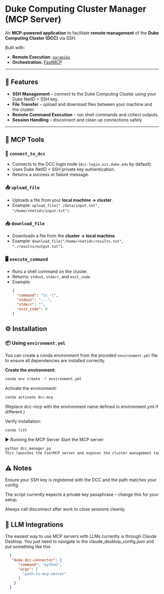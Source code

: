 # Duke Computing Cluster Manager (MCP Server)

An **MCP-powered application** to facilitate **remote management** of the **Duke Computing Cluster (DCC)** via SSH.  

Built with:
- **Remote Execution:** [`paramiko`](https://www.paramiko.org/)  
- **Orchestration:** [FastMCP](https://github.com/modelcontextprotocol/servers)  
---

## 🚀 Features
- **SSH Management** – connect to the Duke Computing Cluster using your Duke NetID + SSH key.  
- **File Transfer** – upload and download files between your machine and the cluster.  
- **Remote Command Execution** – run shell commands and collect outputs.  
- **Session Handling** – disconnect and clean up connections safely.  

---

## 🧩 MCP Tools

### 🔑 `connect_to_dcc`
- Connects to the DCC login node (`dcc-login.oit.duke.edu` by default).  
- Uses Duke NetID + SSH private key authentication.  
- Returns a success or failure message.  

### 📤 `upload_file`
- Uploads a file from your **local machine → cluster**.  
- Example: `upload_file("./data/input.txt", "/home/<netid>/input.txt")`.  

### 📥 `download_file`
- Downloads a file from the **cluster → local machine**.  
- Example: `download_file("/home/<netid>/results.txt", "./results/output.txt")`.  

### 🖥️ `execute_command`
- Runs a shell command on the cluster.  
- Returns: `stdout`, `stderr`, and `exit_code`.  
- Example:  
  ```json
  {
    "command": "ls -l",
    "stdout": "...",
    "stderr": "",
    "exit_code": 0
  }


## ⚙️ Installation

### 📦 Using `environment.yml`

You can create a conda environment from the provided `environment.yml` file to ensure all dependencies are installed correctly.

**Create the environment:**

```bash
conda env create -f environment.yml
```

Activate the environment:

```bash
conda activate dcc-mcp
```
(Replace dcc-mcp with the environment name defined in environment.yml if different.)

Verify installation:

```bash
conda list
```
▶️ Running the MCP Server
Start the MCP server:
 ```bash
python dcc_manager.py
This launches the FastMCP server and exposes the cluster management tools.
```

## ⚠️ Notes
Ensure your SSH key is registered with the DCC and the path matches your config.

The script currently expects a private key passphrase – change this for your setup.

Always call disconnect after work to close sessions cleanly.


## 🧩 LLM Integrations
The easiest way to use MCP servers with LLMs currently is through Claude Desktop. You just need to navigate to the claude_desktop_config.json and put something like this
```json
  {
   "duke-dcc-connector": {
      "command": "python",
      "args": [
        "path-to-mcp-server"
      ]
    }
  }
 ``` 